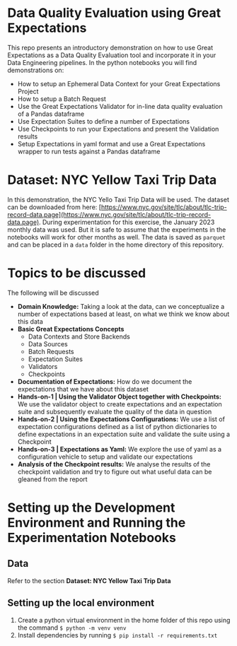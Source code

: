 # Data Quality Evaluation using Great Expectations

This repo presents an introductory demonstration on how to use Great Expectations as a Data Quality Evaluation tool and incorporate it in your Data Engineering pipelines. In the python notebooks you will find demonstrations on:
* How to setup an Ephemeral Data Context for your Great Expectations Project
* How to setup a Batch Request
* Use the Great Expectations Validator for in-line data quality evaluation of a Pandas dataframe
* Use Expectation Suites to define a number of Expectations
* Use Checkpoints to run your Expectations and present the Validation results
* Setup Expectations in yaml format and use a Great Expectations wrapper to run tests against a Pandas dataframe

# Dataset: NYC Yellow Taxi Trip Data
In this demonstration, the NYC Yello Taxi Trip Data will be used. The dataset can be downloaded from here: [https://www.nyc.gov/site/tlc/about/tlc-trip-record-data.page](https://www.nyc.gov/site/tlc/about/tlc-trip-record-data.page). During experimentation for this exercise, the January 2023 monthly data was used. But it is safe to assume that the experiments in the notebooks will work for other months as well. The data is saved as `parquet` and can be placed in a `data` folder in the home directory of this repository.

# Topics to be discussed
The following will be discussed
* **Domain Knowledge:** Taking a look at the data, can we conceptualize a number of expectations based at least, on what we think we know about this data
* **Basic Great Expectations Concepts**
    * Data Contexts and Store Backends
    * Data Sources
    * Batch Requests
    * Expectation Suites
    * Validators
    * Checkpoints
* **Documentation of Expectations:** How do we document the expectations that we have about this dataset
* **Hands-on-1 | Using the Validator Object together with Checkpoints:** We use the validator object to create expectations and an expectation suite and subsequently evaluate the quality of the data in question
* **Hands-on-2 | Using the Expectations Configurations:** We use a list of expectation configurations defined as  a list of python dictionaries to define expectations in an expectation suite and validate the suite using a Checkpoint
* **Hands-on-3 | Expectations as Yaml:** We explore the use of yaml as a configuration vehicle to setup and validate our expectations
* **Analysis of the Checkpoint results:** We analyse the results of the checkpoint validation and try to figure out what useful data can be gleaned from the report


# Setting up the Development Environment and Running the Experimentation Notebooks
## Data
Refer to the section **Dataset: NYC Yellow Taxi Trip Data**
## Setting up the local environment
1. Create a python virtual environment in the home folder of this repo using the command `$ python -m venv venv`
2. Install dependencies by running `$ pip install -r requirements.txt`

